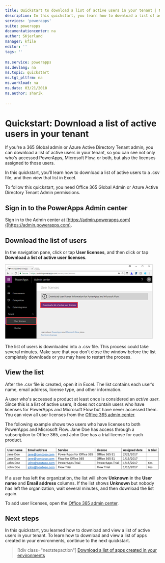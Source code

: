```yaml
---
title: Quickstart to download a list of active users in your tenant | Microsoft Docs
description: In this quickstart, you learn how to download a list of active users in your tenant
services: 'powerapps'
suite: powerapps
documentationcenter: na
author: SKjerland
manager: kfile
editor: ''
tags: ''

ms.service: powerapps
ms.devlang: na
ms.topic: quickstart
ms.tgt_pltfrm: na
ms.workload: na
ms.date: 03/21/2018
ms.author: sharik

---
```

# Quickstart: Download a list of active users in your tenant
If you're a 365 Global admin or Azure Active Directory Tenant admin, you can download a list of active users in your tenant, so you can see not only who's accessed PowerApps, Microsoft Flow, or both, but also the licenses assigned to those users.

In this quickstart, you'll learn how to download a list of active users to a .csv file, and then view that list in Excel.

To follow this quickstart, you need Office 365 Global Admin or Azure Active Directory Tenant Admin permissions.

## Sign in to the PowerApps Admin center
Sign in to the Admin center at [https://admin.powerapps.com]([https://admin.powerapps.com).

## Download the list of users
In the navigation pane, click or tap **User licenses**, and then click or tap **Download a list of active user licenses**.

![File and Share](./media/admin-view-user-licenses/download-list.png)

The list of users is downloaded into a .csv file. This process could take several minutes. Make sure that you don't close the window before the list completely downloads or you may have to restart the process.

## View the list
After the .csv file is created, open it in Excel. The list contains each user’s name, email address, license type, and other information.

A user who's accessed a product at least once is considered an *active user*. Since this is a list of active users, it does not contain users who have licenses for PowerApps and Microsoft Flow but have never accessed them. You can view all user licenses from the [Office 365 admin center](https://support.office.com/article/Assign-or-remove-licenses-for-Office-365-for-business-997596b5-4173-4627-b915-36abac6786dc).

The following example shows two users who have licenses to both PowerApps and Microsoft Flow. Jane Doe has access through a subscription to Office 365, and John Doe has a trial license for each product.

![File and Share](./media/admin-view-user-licenses/table2.png)

If a user has left the organization, the list will show **Unknown** in the **User name** and **Email address** columns. If the list shows **Unknown** but nobody has left the organization, wait several minutes, and then download the list again.

To add user licenses, open the [Office 365 admin center](https://support.office.com/article/Assign-or-remove-licenses-for-Office-365-for-business-997596b5-4173-4627-b915-36abac6786dc).

## Next steps
In this quickstart, you learned how to download and view a list of active users in your tenant. To learn how to download and view a list of apps created in your environments, continue to the next quickstart.

> [!div class="nextstepaction"]
> [Download a list of apps created in your environments](admin-view-apps.md)
